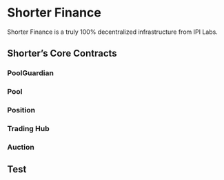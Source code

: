 # Shorter Finance

Shorter Finance is a truly 100% decentralized infrastructure from IPI Labs.


## Shorter’s Core Contracts

### PoolGuardian

### Pool

### Position

### Trading Hub

### Auction

## Test